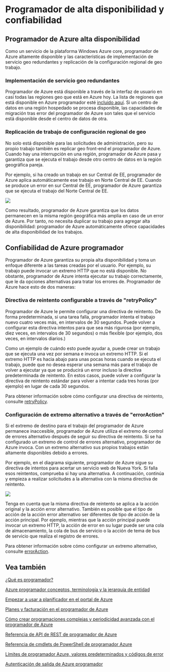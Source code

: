 <properties
 pageTitle="Programador de alta disponibilidad y confiabilidad"
 description="Programador de alta disponibilidad y confiabilidad"
 services="scheduler"
 documentationCenter=".NET"
 authors="derek1ee"
 manager="kevinlam1"
 editor=""/>
<tags
 ms.service="scheduler"
 ms.workload="infrastructure-services"
 ms.tgt_pltfrm="na"
 ms.devlang="dotnet"
 ms.topic="article"
 ms.date="08/16/2016"
 ms.author="deli"/>


# <a name="scheduler-high-availability-and-reliability"></a>Programador de alta disponibilidad y confiabilidad

## <a name="azure-scheduler-high-availability"></a>Programador de Azure alta disponibilidad

Como un servicio de la plataforma Windows Azure core, programador de Azure altamente disponible y las características de implementación de servicio geo redundantes y replicación de la configuración regional de geo trabajo.

### <a name="geo-redundant-service-deployment"></a>Implementación de servicio geo redundantes

Programador de Azure está disponible a través de la interfaz de usuario en casi todas las regiones geo que está en Azure hoy. La lista de regiones que está disponible en Azure programador esté [incluido aquí](https://azure.microsoft.com/regions/#services). Si un centro de datos en una región hospedado se procesa disponible, las capacidades de migración tras error del programador de Azure son tales que el servicio está disponible desde el centro de datos de otra.

### <a name="geo-regional-job-replication"></a>Replicación de trabajo de configuración regional de geo

No solo está disponible para las solicitudes de administración, pero su propio trabajo también es replicar geo front-end el programador de Azure. Cuando hay una interrupción en una región, programador de Azure pasa y garantiza que se ejecuta el trabajo desde otro centro de datos en la región geográfica pareja.

Por ejemplo, si ha creado un trabajo en sur Central de EE, programador de Azure aplica automáticamente ese trabajo en Norte Central de EE. Cuando se produce un error en sur Central de EE, programador de Azure garantiza que se ejecuta el trabajo del Norte Central de EE. 

![][1]

Como resultado, programador de Azure garantiza que los datos permanecen en la misma región geográfica más amplia en caso de un error de Azure. Por tanto, no necesita duplicar su trabajo para agregar alta disponibilidad: programador de Azure automáticamente ofrece capacidades de alta disponibilidad de los trabajos.

## <a name="azure-scheduler-reliability"></a>Confiabilidad de Azure programador

Programador de Azure garantiza su propia alta disponibilidad y toma un enfoque diferente a las tareas creadas por el usuario. Por ejemplo, su trabajo puede invocar un extremo HTTP que no está disponible. No obstante, programador de Azure intenta ejecutar su trabajo correctamente, que le da opciones alternativas para tratar los errores de. Programador de Azure hace esto de dos maneras:

### <a name="configurable-retry-policy-via-retrypolicy"></a>Directiva de reintento configurable a través de "retryPolicy"

Programador de Azure le permite configurar una directiva de reintento. De forma predeterminada, si una tarea falla, programador intenta el trabajo nuevo cuatro veces más, en intervalos de 30 segundos. Puede volver a configurar esta directiva intentos para que sea más rigurosa (por ejemplo, diez veces, en intervalos de 30 segundos) o más flexible (por ejemplo, dos veces, en intervalos diarios.)

Como un ejemplo de cuándo esto puede ayudar a, puede crear un trabajo que se ejecuta una vez por semana e invoca un extremo HTTP. Si el extremo HTTP es hacia abajo para unas pocas horas cuando se ejecuta el trabajo, puede que no desea esperar una semana más para el trabajo de volver a ejecutar ya que se producirá un error incluso la directiva predeterminada de reintento. En estos casos, puede volver a configurar la directiva de reintento estándar para volver a intentar cada tres horas (por ejemplo) en lugar de cada 30 segundos.

Para obtener información sobre cómo configurar una directiva de reintento, consulte [retryPolicy](scheduler-concepts-terms.md#retrypolicy).

### <a name="alternate-endpoint-configurability-via-erroraction"></a>Configuración de extremo alternativo a través de "errorAction"

Si el extremo de destino para el trabajo del programador de Azure permanece inaccesible, programador de Azure utiliza el extremo de control de errores alternativo después de seguir su directiva de reintento. Si se ha configurado un extremo de control de errores alternativo, programador de Azure invoca. Con un extremo alternativo sus propios trabajos están altamente disponibles debido a errores.

Por ejemplo, en el diagrama siguiente, programador de Azure sigue su directiva de intentos para acertar un servicio web de Nueva York. Si falla esos reintentos, comprueba si hay una alternativa. A continuación, continúa y empieza a realizar solicitudes a la alternativa con la misma directiva de reintento.

![][2]

Tenga en cuenta que la misma directiva de reintento se aplica a la acción original y la acción error alternativo. También es posible que el tipo de acción de la acción error alternativo ser diferentes de tipo de acción de la acción principal. Por ejemplo, mientras que la acción principal puede invocar un extremo HTTP, la acción de error en su lugar puede ser una cola de almacenamiento, la cola de bus de servicio o la acción de tema de bus de servicio que realiza el registro de errores.

Para obtener información sobre cómo configurar un extremo alternativo, consulte [errorAction](scheduler-concepts-terms.md#action-and-erroraction).

## <a name="see-also"></a>Vea también

 [¿Qué es programador?](scheduler-intro.md)

 [Azure programador conceptos, terminología y la jerarquía de entidad](scheduler-concepts-terms.md)

 [Empezar a usar a planificador en el portal de Azure](scheduler-get-started-portal.md)

 [Planes y facturación en el programador de Azure](scheduler-plans-billing.md)

 [Cómo crear programaciones complejas y periodicidad avanzada con el programador de Azure](scheduler-advanced-complexity.md)

 [Referencia de API de REST de programador de Azure](https://msdn.microsoft.com/library/mt629143)

 [Referencia de cmdlets de PowerShell de programador Azure](scheduler-powershell-reference.md)

 [Límites de programador Azure, valores predeterminados y códigos de error](scheduler-limits-defaults-errors.md)

 [Autenticación de salida de Azure programador](scheduler-outbound-authentication.md)


[1]: ./media/scheduler-high-availability-reliability/scheduler-high-availability-reliability-image1.png

[2]: ./media/scheduler-high-availability-reliability/scheduler-high-availability-reliability-image2.png
